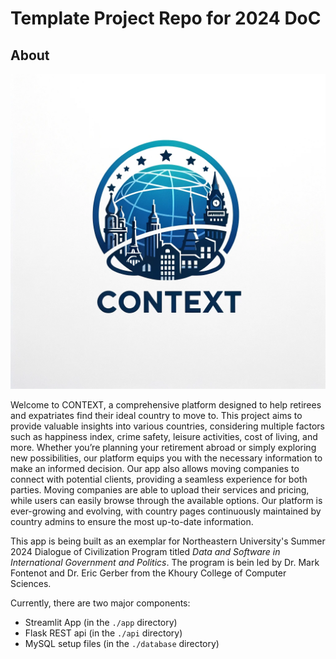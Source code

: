 # Template Project Repo for 2024 DoC

## About

![logo](app/src/assets/logo.png)


Welcome to CONTEXT, a comprehensive platform designed to help retirees 
and expatriates find their ideal country to move to. This project aims to provide valuable 
insights into various countries, considering multiple factors such as happiness index, crime safety, 
leisure activities, cost of living, and more. Whether you’re planning your retirement abroad or simply 
exploring new possibilities, our platform equips you with the necessary information to make an informed decision. 
Our app also allows moving companies to connect with potential clients, providing a seamless experience for both parties.
Moving companies are able to upload their services and pricing, while users can easily browse through the available options.
Our platform is ever-growing and evolving, with country pages continuously maintained by country admins to ensure the most up-to-date information. 

This app is being built as an exemplar for Northeastern University's 
Summer 2024 Dialogue of Civilization Program titled *Data and 
Software in International Government and Politics*.  The program is bein
led by Dr. Mark Fontenot and Dr. Eric Gerber from the Khoury College of
Computer Sciences.  

Currently, there are two major components:
- Streamlit App (in the `./app` directory)
- Flask REST api (in the `./api` directory)
- MySQL setup files (in the `./database` directory)


 